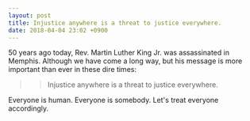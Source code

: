 ```yaml
---
layout: post
title: Injustice anywhere is a threat to justice everywhere.
date: 2018-04-04 23:02 +0900
---
```

50 years ago today, Rev. Martin Luther King Jr. was assassinated in Memphis. Although we have come a long way, but his message is more important than ever in these dire times:

>>  Injustice anywhere is a threat to justice everywhere.

Everyone is human. Everyone is somebody. Let's treat everyone accordingly.